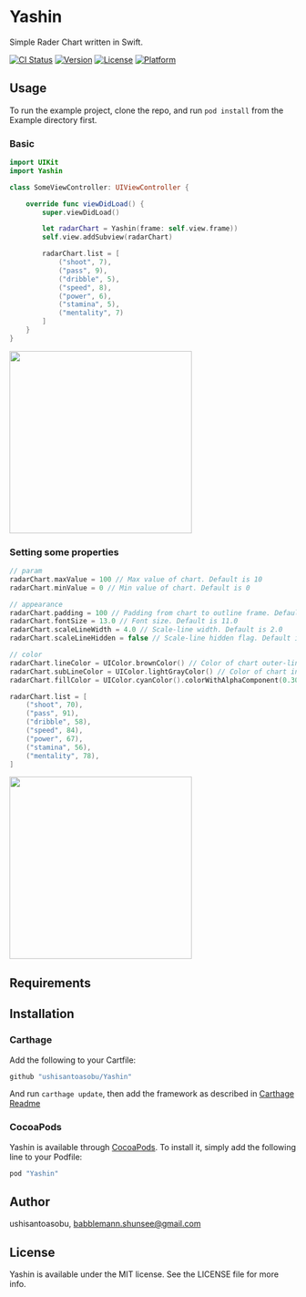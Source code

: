 # Yashin

Simple Rader Chart written in Swift.

[![CI Status](http://img.shields.io/travis/ushisantoasobu/Yashin.svg?style=flat)](https://travis-ci.org/ushisantoasobu/Yashin)
[![Version](https://img.shields.io/cocoapods/v/Yashin.svg?style=flat)](http://cocoapods.org/pods/Yashin)
[![License](https://img.shields.io/cocoapods/l/Yashin.svg?style=flat)](http://cocoapods.org/pods/Yashin)
[![Platform](https://img.shields.io/cocoapods/p/Yashin.svg?style=flat)](http://cocoapods.org/pods/Yashin)

## Usage

To run the example project, clone the repo, and run `pod install` from the Example directory first.

### Basic

```Swift
import UIKit
import Yashin

class SomeViewController: UIViewController {

    override func viewDidLoad() {
        super.viewDidLoad()

        let radarChart = Yashin(frame: self.view.frame))
        self.view.addSubview(radarChart)

        radarChart.list = [
            ("shoot", 7),
            ("pass", 9),
            ("dribble", 5),
            ("speed", 8),
            ("power", 6),
            ("stamina", 5),
            ("mentality", 7)
        ]
    }
}
```

<img src="https://github.com/ushisantoasobu/Yashin/blob/master/screenshots/1.png" width="320">

### Setting some properties

```Swift
// param
radarChart.maxValue = 100 // Max value of chart. Default is 10
radarChart.minValue = 0 // Min value of chart. Default is 0

// appearance
radarChart.padding = 100 // Padding from chart to outline frame. Default is 60.0
radarChart.fontSize = 13.0 // Font size. Default is 11.0
radarChart.scaleLineWidth = 4.0 // Scale-line width. Default is 2.0
radarChart.scaleLineHidden = false // Scale-line hidden flag. Default is false

// color
radarChart.lineColor = UIColor.brownColor() // Color of chart outer-line. Default is XXX
radarChart.subLineColor = UIColor.lightGrayColor() // Color of chart inner-line. Default is XXX
radarChart.fillColor = UIColor.cyanColor().colorWithAlphaComponent(0.30) // Color of chart fill. Default is XXX

radarChart.list = [
    ("shoot", 70),
    ("pass", 91),
    ("dribble", 58),
    ("speed", 84),
    ("power", 67),
    ("stamina", 56),
    ("mentality", 78),
]
```

<img src="https://github.com/ushisantoasobu/Yashin/blob/master/screenshots/2.png" width="320">

## Requirements

## Installation

### Carthage

Add the following to your Cartfile:

```ruby
github "ushisantoasobu/Yashin"
```

And run `carthage update`, then add the framework as described in [Carthage Readme](https://github.com/Carthage/Carthage#adding-frameworks-to-an-application)

### CocoaPods

Yashin is available through [CocoaPods](http://cocoapods.org). To install
it, simply add the following line to your Podfile:

```ruby
pod "Yashin"
```

## Author

ushisantoasobu, babblemann.shunsee@gmail.com

## License

Yashin is available under the MIT license. See the LICENSE file for more info.
